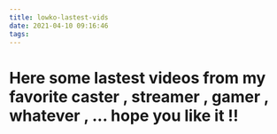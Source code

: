 ```yaml
---
title: lowko-lastest-vids
date: 2021-04-10 09:16:46
tags:
---
```


# Here some lastest videos from my favorite caster , streamer , gamer , whatever , ... hope you like it !!

<div class="container">
	<header>
		<img src="https://richardmiddleton.me/projects/youtube/images/logo.png" alt="" class="logo">
	</header>
	<section id="video">
	</section>
	<main>
	</main>

</div>
<script src="https://ajax.googleapis.com/ajax/libs/jquery/3.5.1/jquery.min.js"></script>
<script>
$(document).ready(function () {
    var key = 'AIzaSyAtsMVKXF0VuPKTMbB4d6Y7zp1ipm1wcvA';
    var playlistId = 'PL2fnLUTsNyq7A335zB_RpOzu7hEUcSJbB';
    var URL = 'https://www.googleapis.com/youtube/v3/playlistItems';
    var options = {
        part: 'snippet',
        key: key,
        maxResults: 10,
        playlistId: playlistId
    }
    loadVids();
    function loadVids() {
        $.getJSON(URL, options, function (data) {
            var id = data.items[0].snippet.resourceId.videoId;
            mainVid(id);
            resultsLoop(data);
        });
    }
    function mainVid(id) {
        $('#video').html(`
					<iframe width="560" height="315" src="https://www.youtube.com/embed/${id}" frameborder="0" allow="autoplay; encrypted-media" allowfullscreen></iframe>
				`);
    }
    function resultsLoop(data) {
        $.each(data.items, function (i, item) {
            var thumb = item.snippet.thumbnails.medium.url;
            var title = item.snippet.title;
            var desc = item.snippet.description.substring(0, 100);
            var vid = item.snippet.resourceId.videoId;
            $('main').append(`
							<article class="item" data-key="${vid}">
								<img src="${thumb}" alt="" class="thumb">
								<div class="details">
									<h4>${title}</h4>
									<p>${desc}</p>
								</div>
							</article>
						`);
        });
    }
		// CLICK EVENT
    $('main').on('click', 'article', function () {
        var id = $(this).attr('data-key');
        mainVid(id);
    });
});
</script>
